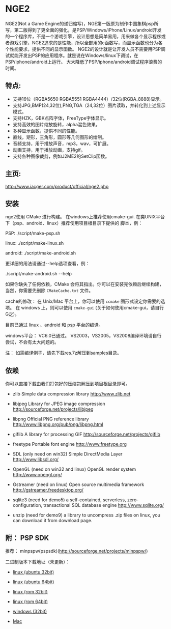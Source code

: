 NGE2
====

NGE2(Not a Game Engine的递归缩写)，NGE第一版原为制作中国象棋psp所写，第二版得到了更全面的强化，是PSP/Windows/iPhone/Linux/android开发的一个程序库，不是一个游戏引擎，设计思想是简单易用，用来做各个显示程序或者游戏引擎，NGE2追求的是性能，所以全部用的c函数写，而显示函数也分为各个性能要求，提供不同的显示函数。 NGE2的设计就是让开发人员不需要用PSP调试就能开发出PSP的应用程序。就是说在Windows/linux下调试，在PSP/iphone/android上运行。 大大降低了PSP/iphone/android调试程序浪费的时间。

特点:
---------
* 支持16位（RGBA5650 RGBA5551 RGBA4444）/32位(RGBA_8888)显示。
* 支持JPG,BMP(24,32位),PNG,TGA（24,32位）图片读取，并转化到上述显示模式。
* 支持HZK，GBK点阵字体，FreeType字体显示。
* 支持高效的图片缩放旋转，alpha混色效果。
* 多种显示函数，提供不同的性能。
* 直线，矩形，三角形，圆形等几何图形的绘制。
* 音频支持，用于播放声音，mp3，wav，可扩展。
* 动画支持，用于播放动画，支持gif。
* 支持各种图像裁剪，例如J2ME2的SetClip函数。

主页:
----------
http://www.iacger.com/product/official/nge2.php

安装
---------

nge2使用 CMake 进行构建。
在windows上推荐使用cmake-gui.
在类UNIX平台下（psp、android、linux）推荐使用项目根目录下提供的
脚本，例：

PSP: 
./script/make-psp.sh

linux: 
./script/make-linux.sh

android: 
./script/make-android.sh

更详细的用法请通过--help选项查看，例：

./script/make-android.sh --help

如果你缺失了任何依赖，CMake 会将其指出。你可以在安装完依赖后继续构建，当然，你需要先删除 `CMakeCache.txt` 文件。

cache的修改：
在 Unix/Mac 平台上，你可以使用 `ccmake` 图形式设定你需要的选项。
在 windows 上，则可以使用 `cmake-gui` (关于如何使用cmake-gui，请自行G之)。

目前已通过 linux 、android 和 psp 平台的编译。

windows平台：
VC6.0已通过。
VS2003，VS2005，VS2008编译环境请自行尝试，不会有太大问题的。

注：
如需编译例子，请先下载res.7z解压到samples目录。

依赖
---------
你可以直接下载由我们打包好的压缩包解压到项目根目录即可。

* zlib 
Simple data compression library 
http://www.zlib.net

* libjpeg 
Library for JPEG image compression 
http://sourceforge.net/projects/libjpeg

* libpng 
Official PNG reference library 
http://www.libpng.org/pub/png/libpng.html

* giflib 
A library for processing GIF 
http://sourceforge.net/projects/giflib

* freetype 
Portable font engine 
http://www.freetype.org

* SDL (only need on win32) 
Simple DirectMedia Layer 
http://www.libsdl.org/

* OpenGL (need on win32 and linux) 
OpenGL render system 
http://www.opengl.org/

* Gstreamer (need on linux) 
Open source multimedia framework 
http://gstreamer.freedesktop.org/

* sqlite3 (need for demo5) 
a self-contained, serverless, zero-configuration, transactional SQL database engine 
http://www.sqlite.org/ 

* unzip (need for demo9) 
a library to uncompress .zip files 
on linux, you can download it from download page.

附： PSP SDK
---------------
推荐：
minpspw(pspsdk)(http://sourceforge.net/projects/minpspw/)

二进制版本下载地址（未更新）：

* [linux (ubuntu 32bit)](http://sourceforge.net/projects/minpspw/files/SDK%20%2B%20devpak/pspsdk%200.11.1/minpspw_0.11.1-1ubuntu0_i386.deb/download)

* [linux (ubuntu 64bit)](http://sourceforge.net/projects/minpspw/files/SDK%20%2B%20devpak/pspsdk%200.11.1/minpspw_0.11.1-1ubuntu0_amd64.deb/download)

* [linux (rpm 32bit)](http://sourceforge.net/projects/minpspw/files/SDK%20%2B%20devpak/pspsdk%200.11.1/minpspw-pspsdk-0.11.1-1.i386.rpm/download)

* [linux (rpm 64bit)](http://sourceforge.net/projects/minpspw/files/SDK%20%2B%20devpak/pspsdk%200.11.1/minpspw-pspsdk-0.11.1-1.x86_64.rpm/download)

* [windows (32bit)](http://sourceforge.net/projects/minpspw/files/SDK%20%2B%20devpak/pspsdk%200.11.1/pspsdk-setup-0.11.1.exe/download)

* [Mac](http://sourceforge.net/projects/minpspw/files/SDK%20%2B%20devpak/pspsdk%200.11.1/MinPSP%200.11%20Mac.mpkg/download)
